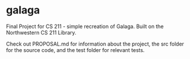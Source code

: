 # galaga
Final Project for CS 211 - simple recreation of Galaga. Built on the Northwestern CS 211 Library.

Check out PROPOSAL.md for information about the project, the src folder for the source code, and the test folder for relevant tests.
